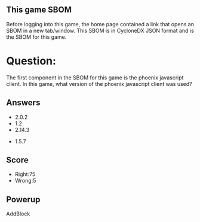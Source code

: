 ## This game SBOM
Before logging into this game,
the home page contained a link
that opens an SBOM in a new tab/window.
This SBOM is in CycloneDX JSON format
and is the SBOM for this game.

# Question:
The first component
in the SBOM
for this game
is the phoenix javascript client.
In this game, what version of the
phoenix javascript client was used?

## Answers
- 2.0.2
- 1.2
- 2.14.3
* 1.5.7

## Score
- Right:75
- Wrong:5

## Powerup
AddBlock
